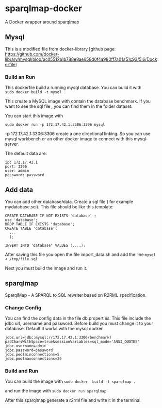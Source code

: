 # sparqlmap-docker
A Docker wrapper around sparqlmap

## Mysql

This is a modified file from docker-library [github page: https://github.com/docker-library/mysql/blob/ac05512a1b788e8ae658d0f4a980ff7a01a51c93/5.6/Dockerfile]
### Build an Run

This dockerfile build a running mysql database. You can build it with  
``sudo docker build -t mysql . ``

This create a MySQL image with contain the database benchmark. If you want to see the sql file , you can find them in the folder dataset.

You can start this image with

``sudo docker run -p 172.17.42.1:3306:3306 mysql ``

-p 172.17.42.1:3306:3306  create a one directional linking. So you can use mysql workbench or an other docker image to connect with this mysql-server.

The default data are:

    ip: 172.17.42.1
    port: 3306
    user: admin
    password: password

## Add data

You can add other database/data. Create a sql file ( for example mydatabase.sql). This file should be like this template:

    CREATE DATABASE IF NOT EXISTS 'database' ;
    use 'database';
    DROP TABLE IF EXISTS 'database';
    CREATE TABLE 'database'(
      ...
      );

    INSERT INTO 'database' VALUES (....);

After saving this file you open the file import_data.sh and add the line
    ``mysql < /tmp/file.sql``

Next you must build the image and run it.

## sparqlmap
SparqlMap - A SPARQL to SQL rewriter based on R2RML specification.

### Change Config

You can find the config data in the file db.properties. This file include
the jdbc url, username and password. Before build you must change it to your database. Default it works
with the mysql docker.

    jdbc.url=jdbc:mysql://172.17.42.1:3306/benchmark?padCharsWithSpace=true&sessionVariables=sql_mode='ANSI_QUOTES'
    jdbc.username=admin
    jdbc.password=password
    jdbc.poolminconnections=5
    jdbc.poolmaxconnections=20

### Build and Run

You can build the image with
 ``sudo docker  build -t sparqlmap .``

 and run the image with
 ``sudo docker run sparqlmap``

 After this sparqlmap generate a r2rml file and write it in the terminal.
